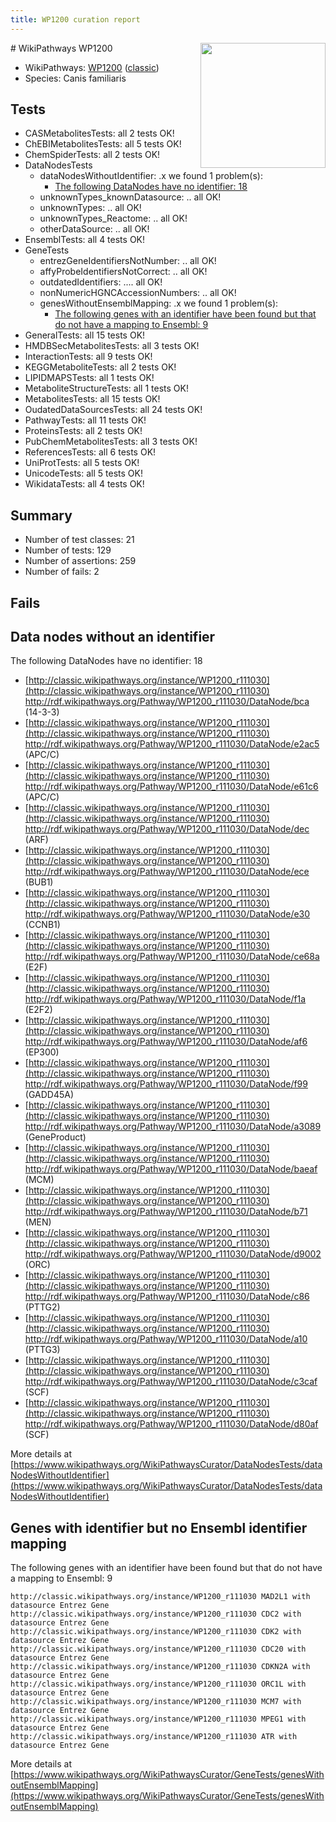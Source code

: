 ```yaml
---
title: WP1200 curation report
---
```


<img style="float: right; width: 200px" src="https://upload.wikimedia.org/wikipedia/commons/thumb/8/83/Wplogo_with_text_500.png/640px-Wplogo_with_text_500.png" />
# WikiPathways WP1200

* WikiPathways: [WP1200](https://wikipathways.org/pathways/WP1200) ([classic](https://classic.wikipathways.org/instance/WP1200))
* Species: Canis familiaris
## Tests
* CASMetabolitesTests: all 2 tests OK!
* ChEBIMetabolitesTests: all 5 tests OK!
* ChemSpiderTests: all 2 tests OK!
* DataNodesTests
    * dataNodesWithoutIdentifier: .x we found 1 problem(s):
        * [The following DataNodes have no identifier: 18](#8792c498)
    * unknownTypes_knownDatasource: .. all OK!
    * unknownTypes: .. all OK!
    * unknownTypes_Reactome: .. all OK!
    * otherDataSource: .. all OK!
* EnsemblTests: all 4 tests OK!
* GeneTests
    * entrezGeneIdentifiersNotNumber: .. all OK!
    * affyProbeIdentifiersNotCorrect: .. all OK!
    * outdatedIdentifiers: .... all OK!
    * nonNumericHGNCAccessionNumbers: .. all OK!
    * genesWithoutEnsemblMapping: .x we found 1 problem(s):
        * [The following genes with an identifier have been found but that do not have a mapping to Ensembl: 9](#40286d8b)
* GeneralTests: all 15 tests OK!
* HMDBSecMetabolitesTests: all 3 tests OK!
* InteractionTests: all 9 tests OK!
* KEGGMetaboliteTests: all 2 tests OK!
* LIPIDMAPSTests: all 1 tests OK!
* MetaboliteStructureTests: all 1 tests OK!
* MetabolitesTests: all 15 tests OK!
* OudatedDataSourcesTests: all 24 tests OK!
* PathwayTests: all 11 tests OK!
* ProteinsTests: all 2 tests OK!
* PubChemMetabolitesTests: all 3 tests OK!
* ReferencesTests: all 6 tests OK!
* UniProtTests: all 5 tests OK!
* UnicodeTests: all 5 tests OK!
* WikidataTests: all 4 tests OK!


## Summary

* Number of test classes: 21
* Number of tests: 129
* Number of assertions: 259
* Number of fails: 2

## Fails

<a name="8792c498" />

## Data nodes without an identifier

The following DataNodes have no identifier: 18

* [http://classic.wikipathways.org/instance/WP1200_r111030](http://classic.wikipathways.org/instance/WP1200_r111030) http://rdf.wikipathways.org/Pathway/WP1200_r111030/DataNode/bca (14-3-3)
* [http://classic.wikipathways.org/instance/WP1200_r111030](http://classic.wikipathways.org/instance/WP1200_r111030) http://rdf.wikipathways.org/Pathway/WP1200_r111030/DataNode/e2ac5 (APC/C)
* [http://classic.wikipathways.org/instance/WP1200_r111030](http://classic.wikipathways.org/instance/WP1200_r111030) http://rdf.wikipathways.org/Pathway/WP1200_r111030/DataNode/e61c6 (APC/C)
* [http://classic.wikipathways.org/instance/WP1200_r111030](http://classic.wikipathways.org/instance/WP1200_r111030) http://rdf.wikipathways.org/Pathway/WP1200_r111030/DataNode/dec (ARF)
* [http://classic.wikipathways.org/instance/WP1200_r111030](http://classic.wikipathways.org/instance/WP1200_r111030) http://rdf.wikipathways.org/Pathway/WP1200_r111030/DataNode/ece (BUB1)
* [http://classic.wikipathways.org/instance/WP1200_r111030](http://classic.wikipathways.org/instance/WP1200_r111030) http://rdf.wikipathways.org/Pathway/WP1200_r111030/DataNode/e30 (CCNB1)
* [http://classic.wikipathways.org/instance/WP1200_r111030](http://classic.wikipathways.org/instance/WP1200_r111030) http://rdf.wikipathways.org/Pathway/WP1200_r111030/DataNode/ce68a (E2F)
* [http://classic.wikipathways.org/instance/WP1200_r111030](http://classic.wikipathways.org/instance/WP1200_r111030) http://rdf.wikipathways.org/Pathway/WP1200_r111030/DataNode/f1a (E2F2)
* [http://classic.wikipathways.org/instance/WP1200_r111030](http://classic.wikipathways.org/instance/WP1200_r111030) http://rdf.wikipathways.org/Pathway/WP1200_r111030/DataNode/af6 (EP300)
* [http://classic.wikipathways.org/instance/WP1200_r111030](http://classic.wikipathways.org/instance/WP1200_r111030) http://rdf.wikipathways.org/Pathway/WP1200_r111030/DataNode/f99 (GADD45A)
* [http://classic.wikipathways.org/instance/WP1200_r111030](http://classic.wikipathways.org/instance/WP1200_r111030) http://rdf.wikipathways.org/Pathway/WP1200_r111030/DataNode/a3089 (GeneProduct)
* [http://classic.wikipathways.org/instance/WP1200_r111030](http://classic.wikipathways.org/instance/WP1200_r111030) http://rdf.wikipathways.org/Pathway/WP1200_r111030/DataNode/baeaf (MCM)
* [http://classic.wikipathways.org/instance/WP1200_r111030](http://classic.wikipathways.org/instance/WP1200_r111030) http://rdf.wikipathways.org/Pathway/WP1200_r111030/DataNode/b71 (MEN)
* [http://classic.wikipathways.org/instance/WP1200_r111030](http://classic.wikipathways.org/instance/WP1200_r111030) http://rdf.wikipathways.org/Pathway/WP1200_r111030/DataNode/d9002 (ORC)
* [http://classic.wikipathways.org/instance/WP1200_r111030](http://classic.wikipathways.org/instance/WP1200_r111030) http://rdf.wikipathways.org/Pathway/WP1200_r111030/DataNode/c86 (PTTG2)
* [http://classic.wikipathways.org/instance/WP1200_r111030](http://classic.wikipathways.org/instance/WP1200_r111030) http://rdf.wikipathways.org/Pathway/WP1200_r111030/DataNode/a10 (PTTG3)
* [http://classic.wikipathways.org/instance/WP1200_r111030](http://classic.wikipathways.org/instance/WP1200_r111030) http://rdf.wikipathways.org/Pathway/WP1200_r111030/DataNode/c3caf (SCF)
* [http://classic.wikipathways.org/instance/WP1200_r111030](http://classic.wikipathways.org/instance/WP1200_r111030) http://rdf.wikipathways.org/Pathway/WP1200_r111030/DataNode/d80af (SCF)


More details at [https://www.wikipathways.org/WikiPathwaysCurator/DataNodesTests/dataNodesWithoutIdentifier](https://www.wikipathways.org/WikiPathwaysCurator/DataNodesTests/dataNodesWithoutIdentifier)

<a name="40286d8b" />

## Genes with identifier but no Ensembl identifier mapping

The following genes with an identifier have been found but that do not have a mapping to Ensembl: 9
```
http://classic.wikipathways.org/instance/WP1200_r111030 MAD2L1 with datasource Entrez Gene
http://classic.wikipathways.org/instance/WP1200_r111030 CDC2 with datasource Entrez Gene
http://classic.wikipathways.org/instance/WP1200_r111030 CDK2 with datasource Entrez Gene
http://classic.wikipathways.org/instance/WP1200_r111030 CDC20 with datasource Entrez Gene
http://classic.wikipathways.org/instance/WP1200_r111030 CDKN2A with datasource Entrez Gene
http://classic.wikipathways.org/instance/WP1200_r111030 ORC1L with datasource Entrez Gene
http://classic.wikipathways.org/instance/WP1200_r111030 MCM7 with datasource Entrez Gene
http://classic.wikipathways.org/instance/WP1200_r111030 MPEG1 with datasource Entrez Gene
http://classic.wikipathways.org/instance/WP1200_r111030 ATR with datasource Entrez Gene
```

More details at [https://www.wikipathways.org/WikiPathwaysCurator/GeneTests/genesWithoutEnsemblMapping](https://www.wikipathways.org/WikiPathwaysCurator/GeneTests/genesWithoutEnsemblMapping)

